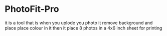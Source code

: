 # PhotoFit-Pro
it is a tool that is  when you uplode you photo it remove background and place place colour in it then it place 8 photos in a 4x6 inch sheet for printing 
